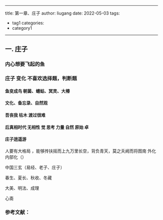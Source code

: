 <!--
 * @Descripttion: 
 * @Author: liugang
 * @Date: 2022-05-03 18:58:46
 * @LastEditors: liugang
 * @LastEditTime: 2022-05-04 14:53:17
-->
---
title: 第一章、庄子
author: liugang
date: 2022-05-03
tags:
 - tag1
categories:
 - category1
---

<Boxx  changeTime="5000"/>  

## 一. 庄子

### 内心想要飞起的鱼

### 庄子 变化  不喜欢选择题，判断题

#### 鱼变成鸟  朝菌、蟪蛄、冥灵、大椿
#### 文化、备忘录、自然观
#### 吾丧我  枯木 渡过很难
#### 后真相时代 无相性 觉 思考  力量  自然  原始  卓

#### 庄子逍遥游
人要有大格局 ，能够抟扶摇而上九万里长空，背负青天，莫之夭阙而将图南
外化内部化（）

中国三玄（易经、老子、庄子）

春生、夏长、秋收、冬藏

大美、明法、成理

心斋

### 参考文献：
